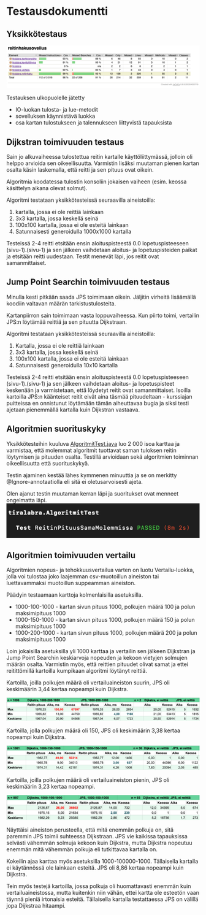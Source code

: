 # Testausdokumentti 

## Yksikkötestaus

![Yksikkötestauksen kattavuusraportti](kuvat/testikattavuus-vko7.png)

Testauksen ulkopuolelle jätetty 
- IO-luokan tulosta- ja lue-metodit
- sovelluksen käynnistävä luokka
- osa kartan tulostukseen ja talennukseen liittyvistä tapauksista

## Dijkstran toimivuuden testaus

Sain jo alkuvaiheessa tulostettua reitin kartalle käyttöliittymässä, jolloin oli helppo arvioida sen oikeellisuutta. Varmistin lisäksi muutaman pienen kartan osalta käsin laskemalla, että reitti ja sen pituus ovat oikein.

Algoritmia koodatessa tulostin konsoliin jokaisen vaiheen (esim. keossa käsittelyn aikana olevat solmut). 

Algoritmi testataan yksikkötesteissä seuraavilla aineistoilla:
1) kartalla, jossa ei ole reittiä lainkaan 
2) 3x3 kartalla, jossa keskellä seinä
3) 100x100 kartalla, jossa ei ole esteitä lainkaan
4) Satunnaisesti generoidulla 1000x1000 kartalla

Testeissä 2-4 reitti etsitään ensin aloituspisteestä 0.0 lopetuspisteeseen (sivu-1).(sivu-1) ja sen jälkeen vaihdetaan aloitus- ja lopetuspisteiden paikat ja etsitään reitti uudestaan. Testit menevät läpi, jos reitit ovat samanmittaiset. 

## Jump Point Searchin toimivuuden testaus

Minulla kesti pitkään saada JPS toimimaan oikein. Jäljitin virheitä lisäämällä koodiin valtavan määrän tarkistustulosteita. 

Kartanpiirron sain toimimaan vasta loppuvaiheessa. Kun piirto toimi, vertailin JPS:n löytämää reittiä ja sen pituutta Dijkstraan.

Algoritmi testataan yksikkötesteissä seuraavilla aineistoilla:
1) Kartalla, jossa ei ole reittiä lainkaan 
2) 3x3 kartalla, jossa keskellä seinä 
3) 100x100 kartalla, jossa ei ole esteitä lainkaan 
4) Satunnaisesti generoidulla 10x10 kartalla 

Testeissä 2-4 reitti etsitään ensin aloituspisteestä 0.0 lopetuspisteeseen (sivu-1).(sivu-1) ja sen jälkeen vaihdetaan aloitus- ja lopetuspisteet keskenään ja varmistetaan, että löydetyt reitit ovat samanmittaiset. Isoilla kartoilla JPS:n käänteiset reitit eivät aina täsmää pituudeltaan - kurssiajan puitteissa en onnistunut löytämään tämän aiheuttavaa bugia ja siksi testi ajetaan pienemmällä kartalla kuin Dijkstran vastaava.  

##  Algoritmien suorituskyky

Yksikkötesteihin kuuluva [AlgoritmitTest.java](../reitinhakusovellus/src/test/java/tiralabra/AlgoritmitTest.java) luo 2 000 isoa karttaa ja varmistaa, että molemmat algoritmit tuottavat saman tuloksen reitin löytymisen ja pituuden osalta. Testillä arvioidaan sekä algoritmien toiminnan oikeellisuutta että suorituskykyä. 

Testin ajaminen kestää lähes kymmenen minuuttia ja se on merkitty @Ignore-annotaatiolla eli sitä ei oletusarvoisesti ajeta. 

Olen ajanut testin muutaman kerran läpi ja suoritukset ovat menneet ongelmatta läpi. 
![Algoritmit-testi](kuvat/algoritmittesti.png)


##  Algoritmien toimivuuden vertailu

Algoritmien nopeus- ja tehokkuusvertailua varten on luotu Vertailu-luokka, jolla voi tulostaa joko laajemman csv-muotoillun aineiston tai luettavammaksi muotoillun suppeamman aineiston.

Päädyin testaamaan karttoja kolmenlaisilla asetuksilla. 

- 1000-100-1000 - kartan sivun pituus 1000, polkujen määrä 100 ja polun maksimipituus 1000
- 1000-150-1000 - kartan sivun pituus 1000, polkujen määrä 150 ja polun maksimipituus 1000
- 1000-200-1000 - kartan sivun pituus 1000, polkujen määrä 200 ja polun maksimipituus 1000

Loin jokaisilla asetuksilla yli 1000 karttaa ja vertailin sen jälkeen Dijkstran ja Jump Point Searchin keskiarvoja nopeuden ja kekoon vietyjen solmujen määrän osalta. Varmistin myös, että reittien pituudet olivat samat ja ettei reitittömillä kartoilla kumpikaan algoritmi löytänyt reittiä.

Kartoilla, joilla polkujen määrä oli vertailuaineiston suurin, JPS oli keskimäärin 3,44 kertaa nopeampi kuin Dijkstra. 

![Vertailutuloksia](kuvat/vertailu-1000-200-1000.png)

Kartoilla, jolla polkujen määrä oli 150, JPS oli keskimäärin 3,38 kertaa nopeampi kuin Dijkstra. 

![Vertailutuloksia](kuvat/vertailu-1000-150-1000.png)

Kartoilla, joilla polkujen määrä oli vertailuaineiston pienin, JPS oli keskimäärin 3,23 kertaa nopeampi. 

![Vertailutuloksia](kuvat/vertailu-1000-100-1000.png)

Näyttäisi aineiston perusteella, että mitä enemmän polkuja on, sitä paremmin JPS toimii suhteessa Dijkstraan. JPS vie kaikissa tapauksissa selvästi vähemmän solmuja kekoon kuin Dijkstra, mutta Dijkstra nopeutuu enemmän mitä vähemmän polkuja eli tutkittavaa kartalla on.

Kokeilin ajaa karttaa myös asetuksilla 1000-100000-1000. Tällaisella kartalla ei käytännössä ole lainkaan esteitä. JPS oli 8,86 kertaa nopeampi kuin Dijkstra.

Tein myös testejä kartoilla, jossa polkuja oli huomattavasti enemmän kuin vertailuaineistossa, mutta kuitenkin niin vähän, ettei kartta ole esteetön vaan täynnä pieniä irtonaisia esteitä. Tällaisella kartalla testattaessa JPS on välillä jopa Dijkstraa hitaampi.



